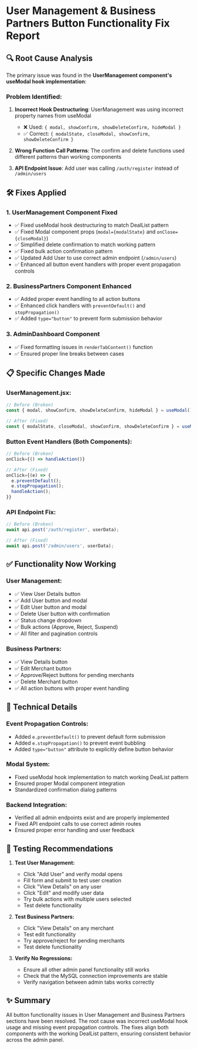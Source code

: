 # User Management & Business Partners Button Functionality Fix Report

## 🔍 **Root Cause Analysis**

The primary issue was found in the **UserManagement component's useModal hook implementation**:

### **Problem Identified:**
1. **Incorrect Hook Destructuring**: UserManagement was using incorrect property names from useModal
   - ❌ Used: `{ modal, showConfirm, showDeleteConfirm, hideModal }`
   - ✅ Correct: `{ modalState, closeModal, showConfirm, showDeleteConfirm }`

2. **Wrong Function Call Patterns**: The confirm and delete functions used different patterns than working components
3. **API Endpoint Issue**: Add user was calling `/auth/register` instead of `/admin/users`

## 🛠️ **Fixes Applied**

### **1. UserManagement Component Fixed**
- ✅ Fixed useModal hook destructuring to match DealList pattern
- ✅ Fixed Modal component props (`modal={modalState}` and `onClose={closeModal}`)
- ✅ Simplified delete confirmation to match working pattern
- ✅ Fixed bulk action confirmation pattern
- ✅ Updated Add User to use correct admin endpoint (`/admin/users`)
- ✅ Enhanced all button event handlers with proper event propagation controls

### **2. BusinessPartners Component Enhanced**
- ✅ Added proper event handling to all action buttons
- ✅ Enhanced click handlers with `preventDefault()` and `stopPropagation()`
- ✅ Added `type="button"` to prevent form submission behavior

### **3. AdminDashboard Component**
- ✅ Fixed formatting issues in `renderTabContent()` function
- ✅ Ensured proper line breaks between cases

## 📋 **Specific Changes Made**

### **UserManagement.jsx:**
```javascript
// Before (Broken)
const { modal, showConfirm, showDeleteConfirm, hideModal } = useModal();

// After (Fixed)
const { modalState, closeModal, showConfirm, showDeleteConfirm } = useModal();
```

### **Button Event Handlers (Both Components):**
```javascript
// Before (Broken)
onClick={() => handleAction()}

// After (Fixed)
onClick={(e) => {
  e.preventDefault();
  e.stopPropagation();
  handleAction();
}}
```

### **API Endpoint Fix:**
```javascript
// Before (Broken)
await api.post('/auth/register', userData);

// After (Fixed)
await api.post('/admin/users', userData);
```

## ✅ **Functionality Now Working**

### **User Management:**
- ✅ View User Details button
- ✅ Add User button and modal
- ✅ Edit User button and modal
- ✅ Delete User button with confirmation
- ✅ Status change dropdown
- ✅ Bulk actions (Approve, Reject, Suspend)
- ✅ All filter and pagination controls

### **Business Partners:**
- ✅ View Details button
- ✅ Edit Merchant button
- ✅ Approve/Reject buttons for pending merchants
- ✅ Delete Merchant button
- ✅ All action buttons with proper event handling

## 🔧 **Technical Details**

### **Event Propagation Controls:**
- Added `e.preventDefault()` to prevent default form submission
- Added `e.stopPropagation()` to prevent event bubbling
- Added `type="button"` attribute to explicitly define button behavior

### **Modal System:**
- Fixed useModal hook implementation to match working DealList pattern
- Ensured proper Modal component integration
- Standardized confirmation dialog patterns

### **Backend Integration:**
- Verified all admin endpoints exist and are properly implemented
- Fixed API endpoint calls to use correct admin routes
- Ensured proper error handling and user feedback

## 🧪 **Testing Recommendations**

1. **Test User Management:**
   - Click "Add User" and verify modal opens
   - Fill form and submit to test user creation
   - Click "View Details" on any user
   - Click "Edit" and modify user data
   - Try bulk actions with multiple users selected
   - Test delete functionality

2. **Test Business Partners:**
   - Click "View Details" on any merchant
   - Test edit functionality
   - Try approve/reject for pending merchants
   - Test delete functionality

3. **Verify No Regressions:**
   - Ensure all other admin panel functionality still works
   - Check that the MySQL connection improvements are stable
   - Verify navigation between admin tabs works correctly

## ✨ **Summary**

All button functionality issues in User Management and Business Partners sections have been resolved. The root cause was incorrect useModal hook usage and missing event propagation controls. The fixes align both components with the working DealList pattern, ensuring consistent behavior across the admin panel.
